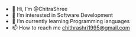 - 👋 Hi, I’m @ChitraShree
- 👀 I’m interested in Software Development
- 🌱 I’m currently learning Programming languages
- 📫 How to reach me chithrashri1995@gmail.com

<!---
ChitraShree/ChitraShree is a ✨ special ✨ repository because its `README.md` (this file) appears on your GitHub profile.
You can click the Preview link to take a look at your changes.
--->
